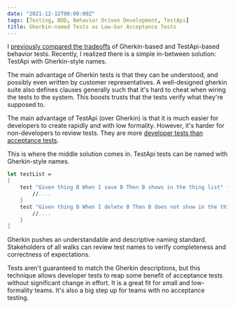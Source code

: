 ```yaml
---
date: "2021-12-12T00:00:00Z"
tags: [Testing, BDD, Behavior Driven Development, TestApi]
title: Gherkin-named Tests as Low-bar Acceptance Tests
---
```


I [previously compared the tradeoffs](../posts/2021-06-11-Gherkin-vs-TestApi.md) of Gherkin-based and TestApi-based behavior tests. Recently, I realized there is a simple in-between solution: TestApi with Gherkin-style names.
<!--more-->

The main advantage of Gherkin tests is that they can be understood, and possibly even written by customer representatives. A well-designed gherkin suite also defines clauses generally such that it's hard to cheat when wiring the tests to the system. This boosts trusts that the tests verify what they're supposed to.

The main advantage of TestApi (over Gherkin) is that it is much easier for developers to create rapidly and with low formality. However, it's harder for non-developers to review tests. They are more [developer tests than acceptance tests](../posts/2021-08-30-Test-Types-and-Lifecycle-Phases.md).

This is where the middle solution comes in. TestApi tests can be named with Gherkin-style names. 

```fsharp
let testList = 
[
    test "Given thing B When I save B Then B shows in the thing list" {
        //....
    }
    test "Given thing B When I delete B Then B does not show in the thing list" {
        //....
    }
]
```

Gherkin pushes an understandable and descriptive naming standard. Stakeholders of all walks can review test names to verify completeness and correctness of expectations. 

Tests aren't guaranteed to match the Gherkin descriptions, but this technique allows developer tests to reap some benefit of acceptance tests without significant change in effort. It is a great fit for small and low-formality teams. It's also a big step up for teams with no acceptance testing.


